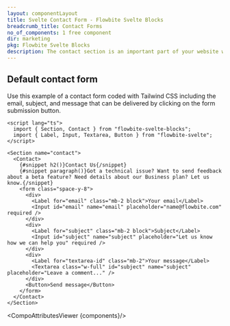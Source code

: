 ```yaml
---
layout: componentLayout
title: Svelte Contact Form - Flowbite Svelte Blocks
breadcrumb_title: Contact Forms
no_of_components: 1 free component
dir: marketing
pkg: Flowbite Svelte Blocks
description: The contact section is an important part of your website where the user can reach out to your team by interacting with the form elements and submitting the data.
---
```


<script>
  import { TableProp, TableDefaultRow, CompoAttributesViewer } from '../utils'
  const components = 'Contact, Section'
</script>

## Default contact form

Use this example of a contact form coded with Tailwind CSS including the email, subject, and message that can be delivered by clicking on the form submission button.

```svelte example
<script lang="ts">
  import { Section, Contact } from "flowbite-svelte-blocks";
  import { Label, Input, Textarea, Button } from "flowbite-svelte";
</script>

<Section name="contact">
  <Contact>
    {#snippet h2()}Contact Us{/snippet}
    {#snippet paragraph()}Got a technical issue? Want to send feedback about a beta feature? Need details about our Business plan? Let us know.{/snippet}
    <form class="space-y-8">
      <div>
        <Label for="email" class="mb-2 block">Your email</Label>
        <Input id="email" name="email" placeholder="name@flowbite.com" required />
      </div>
      <div>
        <Label for="subject" class="mb-2 block">Subject</Label>
        <Input id="subject" name="subject" placeholder="Let us know how we can help you" required />
      </div>
      <div>
        <Label for="textarea-id" class="mb-2">Your message</Label>
        <Textarea class="w-full" id="subject" name="subject" placeholder="Leave a comment..." />
      </div>
      <Button>Send message</Button>
    </form>
  </Contact>
</Section>
```

<CompoAttributesViewer {components}/>
